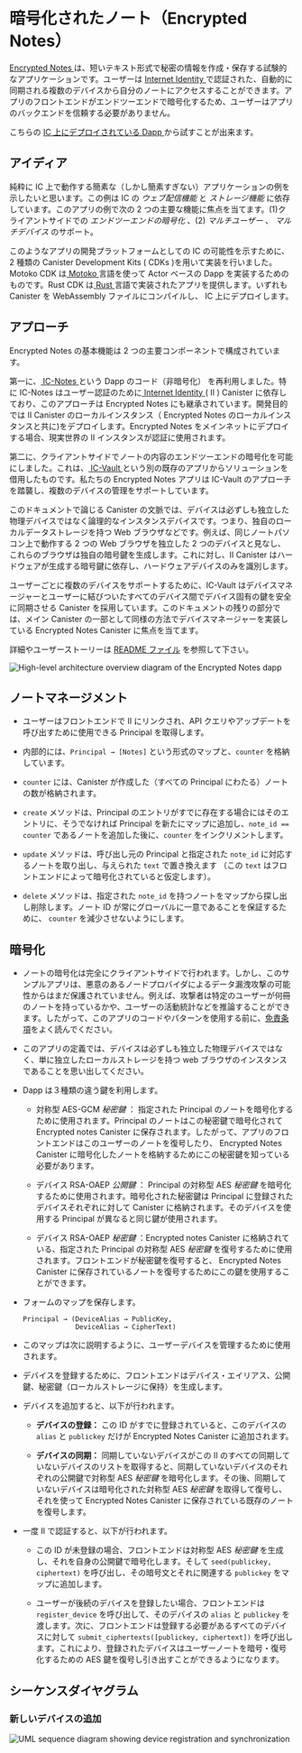 # 暗号化されたノート（Encrypted Notes）

[ Encrypted Notes ](https://github.com/dfinity/examples/tree/master/motoko/encrypted-notes-dapp)は、短いテキスト形式で秘密の情報を作成・保存する試験的なアプリケーションです。ユーザーは [ Internet Identity ](../../docs/tokenomics/identity-auth/what-is-ic-identity.md)で認証された、自動的に同期される複数のデバイスから自分のノートにアクセスすることができます。アプリのフロントエンドがエンドツーエンドで暗号化するため、ユーザーはアプリのバックエンドを信頼する必要がありません。

こちらの [ IC 上にデプロイされている Dapp ](https://cvhrw-2yaaa-aaaaj-aaiqa-cai.ic0.app/)から試すことが出来ます。

## アイディア

純粋に IC 上で動作する簡素な（しかし簡素すぎない）アプリケーションの例を示したいと思います。この例は IC の _ウェブ配信機能_ と _ストレージ機能_ に依存しています。このアプリの例で次の 2 つの主要な機能に焦点を当てます。(1)クライアントサイドでの _エンドツーエンドの暗号化_ 、(2) _マルチユーザー_ 、 _マルチデバイス_ のサポート。

このようなアプリの開発プラットフォームとしての IC の可能性を示すために、2 種類の Canister Development Kits ( CDKs )を用いて実装を行いました。Motoko CDK は[ Motoko ](../developer-docs/build/cdks/motoko-dfinity/motoko) 言語を使って Actor ベースの Dapp を実装するためのものです。Rust CDK は[ Rust ](../developer-docs/build/cdks/cdk-rs-dfinity/) 言語で実装されたアプリを提供します。いずれも Canister を WebAssembly ファイルにコンパイルし、 IC 上にデプロイします。

## アプローチ

Encrypted Notes の基本機能は 2 つの主要コンポーネントで構成されています。

第一に、[ IC-Notes ](https://github.com/pattad/ic_notes)という Dapp のコード（非暗号化） を再利用しました。特に IC-Notes はユーザー認証のために[ Internet Identity ](../../docs/tokenomics/identity-auth/auth-how-to.md) ( II ) Canister に依存しており、このアプローチは Encrypted Notes にも継承されています。開発目的では II Canister のローカルインスタンス（ Encrypted Notes のローカルインスタンスと共に)をデプロイします。Encrypted Notes をメインネットにデプロイする場合、現実世界の II インスタンスが認証に使用されます。

第二に、クライアントサイドでノートの内容のエンドツーエンドの暗号化を可能にしました。これは、[ IC-Vault ](https://github.com/timohanke/icvault)という別の既存のアプリからソリューションを借用したものです。私たちの Encrypted Notes アプリは IC-Vault のアプローチを踏襲し、複数のデバイスの管理をサポートしています。

このドキュメントで論じる Canister の文脈では、デバイスは必ずしも独立した物理デバイスではなく論理的なインスタンスデバイスです。つまり、独自のローカルデータストレージを持つ Web ブラウザなどです。例えば、同じノートパソコン上で動作する 2 つの Web ブラウザを独立した 2 つのデバイスと見なし、これらのブラウザは独自の暗号鍵を生成します。これに対し、II Canister はハードウェアが生成する暗号鍵に依存し、ハードウェアデバイスのみを識別します。

ユーザーごとに複数のデバイスをサポートするために、IC-Vault はデバイスマネージャーとユーザーに結びついたすべてのデバイス間でデバイス固有の鍵を安全に同期させる Canister を採用しています。このドキュメントの残りの部分では、メイン Canister の一部として同様の方法でデバイスマネージャーを実装している Encrypted Notes Canister に焦点を当てます。

詳細やユーザーストーリーは [ README ファイル](https://github.com/dfinity/examples/blob/master/motoko/encrypted-notes-dapp/README.md) を参照して下さい。

![High-level architecture overview diagram of the Encrypted Notes dapp](_attachments/encrypted-notes-arch.png)

## ノートマネージメント

- ユーザーはフロントエンドで II にリンクされ、API クエリやアップデートを呼び出すために使用できる Principal を取得します。

- 内部的には、`Principal → [Notes]` という形式のマップと、`counter` を格納しています。

- `counter` には、Canister が作成した（すべての Principal にわたる）ノートの数が格納されます。

- `create` メソッドは、Principal のエントリがすでに存在する場合にはそのエントリに、そうでなければ Principal を新たにマップに追加し、`note_id == counter` であるノートを追加した後に、`counter` をインクリメントします。

- `update` メソッドは、呼び出し元の Principal と指定された `note_id` に対応するノートを取り出し、与えられた `text` で置き換えます （この `text` はフロントエンドによって暗号化されていると仮定します）。

- `delete` メソッドは、指定された `note_id` を持つノートをマップから探し出し削除します。ノート ID が常にグローバルに一意であることを保証するために、 `counter` を減少させないようにします。

## 暗号化

- ノートの暗号化は完全にクライアントサイドで行われます。しかし、このサンプルアプリは、悪意のあるノードプロバイダによるデータ漏洩攻撃の可能性からはまだ保護されていません。例えば、攻撃者は特定のユーザーが何冊のノートを持っているかや、ユーザーの活動統計などを推論することができます。したがって、このアプリのコードやパターンを使用する前に、[免責条項](https://github.com/dfinity/examples/blob/master/motoko/encrypted-notes-dapp/README.md#disclaimer-please-read-carefully)をよく読んでください。

- このアプリの定義では、デバイスは必ずしも独立した物理デバイスではなく、単に独立したローカルストレージを持つ web ブラウザのインスタンスであることを思い出してください。

- Dapp は３種類の違う鍵を利用します。

  - 対称型 AES-GCM _秘密鍵_ ： 指定された Principal のノートを暗号化するために使用されます。Principal のノートはこの秘密鍵で暗号化されて Encrypted notes Canister に保存されます。したがって、アプリのフロントエンドはこのユーザーのノートを復号したり、 Encrypted Notes Canister に暗号化したノートを格納するためにこの秘密鍵を知っている必要があります。

  - デバイス RSA-OAEP _公開鍵_ ： Principal の対称型 AES _秘密鍵_ を暗号化するために使用されます。暗号化された秘密鍵は Principal に登録されたデバイスそれぞれに対して Canister に格納されます。そのデバイスを使用する Principal が異なると同じ鍵が使用されます。

  - デバイス RSA-OAEP _秘密鍵_ ：Encrypted notes Canister に格納されている、指定された Principal の対称型 AES _秘密鍵_ を復号するために使用されます。フロントエンドが秘密鍵を復号すると、 Encrypted Notes Canister に保存されているノートを復号するためにこの鍵を使用することができます。

- フォームのマップを保存します。

      Principal → (DeviceAlias → PublicKey,
                   DeviceAlias → CipherText)

- このマップは次に説明するように、ユーザーデバイスを管理するために使用されます。

- デバイスを登録するために、フロントエンドはデバイス・エイリアス、公開鍵、秘密鍵（ローカルストレージに保持）を生成します。

- デバイスを追加すると、以下が行われます。

  - **デバイスの登録：** この ID がすでに登録されていると、このデバイスの `alias` と `publickey` だけが Encrypted Notes Canister に追加されます。

  - **デバイスの同期：** 同期していないデバイスがこの II のすべての同期していないデバイスのリストを取得すると、同期していないデバイスのそれぞれの公開鍵で対称型 AES _秘密鍵_ を暗号化します。その後、同期していないデバイスは暗号化された対称型 AES _秘密鍵_ を取得して復号し、それを使って Encrypted Notes Canister に保存されている既存のノートを復号します。

- 一度 II で認証すると、以下が行われます。

  - この ID が未登録の場合、フロントエンドは対称型 AES _秘密鍵_ を生成し、それを自身の公開鍵で暗号化します。そして `seed(publickey, ciphertext)` を呼び出し、その暗号文とそれに関連する `publickey` をマップに追加します。

  - ユーザーが後続のデバイスを登録したい場合、フロントエンドは `register_device` を呼び出して、そのデバイスの `alias` と `publickey` を渡します。次に、フロントエンドは登録する必要があるすべてのデバイスに対して `submit_ciphertexts([publickey, ciphertext])` を呼び出します。これにより、登録されたデバイスはユーザーノートを暗号・復号化するための AES 鍵を復号し引き出すことができるようになります。

## シーケンスダイヤグラム

### 新しいデバイスの追加

![UML sequence diagram showing device registration and synchronization](_attachments/encrypted-notes-seq.png)

<!--
# Encrypted Note-taking Dapp

[Encrypted Notes](https://github.com/dfinity/examples/tree/master/motoko/encrypted-notes-dapp) is an experimental dapp for authoring and storing confidential information in the form of short pieces of text. The user can access their notes via any number of automatically synchronized devices authenticated via [Internet Identity](../../docs/tokenomics/identity-auth/what-is-ic-identity.md). Thanks to the end-to-end encryption performed by the dapp’s frontend, the user does not need to trust the dapp’s backend.

You can play around with the [dapp deployed on the IC](https://cvhrw-2yaaa-aaaaj-aaiqa-cai.ic0.app/) and see a quick introduction on [YouTube](https://youtu.be/DZQmtPSxvbs).

## Idea

We wanted to build an example of a simple (but not too simple) dapp running purely on the IC. This example relies upon the *web-serving* and *storage capabilities* of the IC. We focused on the following two key features for our example dapp: (1) client-side, *end-to-end encryption* and (2) *multi-user* and *multi-device* support.

To demonstrate the potential of the IC as a platform for developing such dapps, we implemented this example using two distinct Canister Development Kits (CDKs). The Motoko CDK allows developers to implement actor-based dapps using the [Motoko](../developer-docs/build/cdks/motoko-dfinity/motoko) language. The Rust CDK allows implementing dapps in [Rust](../developer-docs/build/cdks/cdk-rs-dfinity/). In both cases, canisters are compiled into WebAssembly files that are then deployed onto the IC.

## Approach

The basic functionality of Encrypted Notes consists of two main components.

First, we re-used the code of a (non-encrypted) dapp called [IC-Notes](https://github.com/pattad/ic_notes). In particular IC-Notes relies on the [Internet Identity](../../docs/tokenomics/identity-auth/auth-how-to.md) (II) canister for user authentication, an approach that is also inherited by Encrypted Notes. For development purposes, we deploy a local instance of the II canister (along with a local instance of Encrypted Notes); when deploying Encrypted Notes onto the mainnet, the real-world instance of II is used for authentication.

Second, we enabled client-side, end-to-end encryption for the note contents, borrowing the solution from another existing dapp called [IC-Vault](https://github.com/timohanke/icvault). Our Encrypted Notes dapp follows the approach of IC-Vault to support managing multiple devices.

In the context of the canisters discussed in this document, a device is not necessarily a separate physical device but a logical instance device, e.g., a web browser, with its own local data storage. For example, we consider two web browsers running on the same laptop as two independent devices; these browsers generate their own encryption keys. In contrast, the II canister relies on hardware-generated encryption keys, distinguishing only hardware devices.

To support multiple devices per user, IC-Vault employs a device manager, a canister that securely synchronizes device-specific keys across all the devices that are associated with a user. The remainder of this document focuses on the Encrypted Notes canister that implements a device manager in a similar way but as part of its main canister.

For further details and user stories, please refer to the [README file](https://github.com/dfinity/examples/blob/master/motoko/encrypted-notes-dapp/README.md).

![High-level architecture overview diagram of the Encrypted Notes dapp](_attachments/encrypted-notes-arch.png)

## Note management

-   Users are linked to II in the frontend, getting the user a principal that can be used for calling API queries and updates.

-   Internally, we store the map of the form `Principal → [Notes]` and a `counter`.

-   `counter` stores the number of notes the canister has created (across all principals).

-   Method `create` adds a note to its principal’s entry (if it exists), or adds the principal to the map with the `note_id == counter`, and then increments `counter`.

-   Method `update` pulls a note, for the caller’s Principal and for the provided `note_id` and replaces it with the provided `text` (this `text` is assumed to be encrypted by the frontend).

-   Method `delete` finds the note with the given `note_id` in the map and removes it. To ensure that note IDs are always globally unique, we do not decrease `counter`.

## Cryptography

-   Encryption of notes is entirely client-side. However, our example dapp is still not protected against potentially data-revealing attacks by a possibly malicious node provider. For example, the attacker can infer how many notes a particular user has, user activity statistics, etc. Therefore, please carefully read the [disclaimer](https://github.com/dfinity/examples/blob/master/motoko/encrypted-notes-dapp/README.md#disclaimer-please-read-carefully) before using any of the code or patterns from this dapp.

-   Recall that, in our definition, a device is not necessarily a separate physical device but simply a web browser instance with an independent local storage.

-   The dapp uses three different kinds of keys:

    -   Symmetric AES-GCM *secret key*: used to encrypt the notes of a given principal. The notes of a principal are stored in the Encrypted Notes canister encrypted with this secret key. Thus the frontend of the dapp needs to know this secret key to decrypt notes from this user and to send encrypted notes to be stored in the Encrypted Notes canister.

    -   Device RSA-OAEP *public key*: used to encrypt the symmetric AES *secret key* of the principal. The encrypted secret key is stored in the canister for each device registered to the principal. The same key is used for different principals using that device.

    -   Device RSA-OAEP *private key*: used to decrypt the symmetric AES *secret key* stored in the Encrypted Notes canister for a given principal. Once the frontend decrypts the secret key, it can use this key for decrypting the notes stored in the Encrypted Notes canister.

-   We store a map of the form:

        Principal → (DeviceAlias → PublicKey,
                     DeviceAlias → CipherText)

-   This map is used for managing user devices, as explained next.

-   To register a device, the frontend generates a device alias, a public key, and a private key (held in its local storage).

-   Adding a device:

    -   **Device registration:** If this identity is already known, a new device will remain unsynced at first; at this time, only the `alias` and `publickey` of this device will be added to the Encrypted Notes canister.

    -   **Device synchronization:** Once an unsynced device obtains the list of all unsynced devices for this II, it will encrypt the symmetric AES *secret key* under each unsynced device’s public key. Afterwards, the unsynced device obtains the encrypted symmetric AES *secret key*, decrypts it, and then uses it to decrypt the existing notes stored in the Encrypted Notes canister.

-   Once authenticated with II:

    -   If this identity is not known, then the frontend generates a symmetric AES *secret key* and encrypts it with its own public key. Then the frontend calls `seed(publickey, ciphertext)`, adding that ciphertext and its associated `publickey` to the map.

    -   If a user wants to register a subsequent device, the frontend calls `register_device`, passing in the `alias` and `publickey` of that device. The frontend then calls `submit_ciphertexts([publickey, ciphertext])` for all the devices it needs to register. This allows the registered devices to pull and decrypt the AES key to encrypt and decrypt the user notes.

## Sequence Diagrams

### Adding New Device

![UML sequence diagram showing device registration and synchronization](_attachments/encrypted-notes-seq.png)

-->